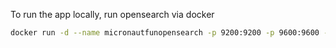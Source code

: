 To run the app locally, run opensearch via docker

```bash
docker run -d --name micronautfunopensearch -p 9200:9200 -p 9600:9600 -e "discovery.type=single-node" -e "plugins.security.disabled=true" -e "OPENSEARCH_INITIAL_ADMIN_PASSWORD=DummyPassword#1233" opensearchproject/opensearch:2.19.3
```